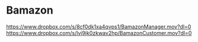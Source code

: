 # Bamazon

https://www.dropbox.com/s/8cf0dk1xa4qvps1/BamazonManager.mov?dl=0
https://www.dropbox.com/s/lvj9jk0zkwav2hp/BamazonCustomer.mov?dl=0

